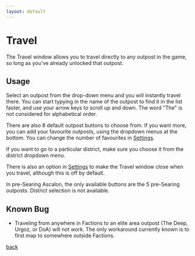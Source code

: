 ```yaml
---
layout: default
---
```


# Travel
The Travel window allows you to travel directly to any outpost in the game, so long as you've already unlocked that outpost.

## Usage
Select an outpost from the drop-down menu and you will instantly travel there. You can start typying in the name of the outpost to find it in the list faster, and use your arrow keys to scroll up and down. The word "The" is not considered for alphabetical order.

There are also 8 default outpost buttons to choose from. If you want more, you can add your favourite outposts, using the dropdown menus at the bottom. You can change the number of favourites in [Settings](settings).

If you want to go to a particular district, make sure you choose it from the district dropdown menu.

There is also an option in [Settings](settings) to make the Travel window close when you travel, although this is off by default.

In pre-Searing Ascalon, the only available buttons are the 5 pre-Searing outposts. District selection is not available.

## Known Bug
* Traveling from anywhere in Factions to an elite area outpost (The Deep, Urgoz, or DoA) will not work. The only workaround currently known is to first map to somewhere outside Factions.

[back](./)
